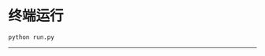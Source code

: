 # 终端运行

```shell
python run.py
```
****************************************************************************************************************************************************************************************************************************************************************************************************************************************************************************************************************************************************************************************************************************************************************************************************************************************************************************************************************************************************************